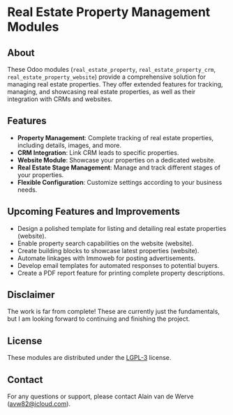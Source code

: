 # Real Estate Property Management Modules

## About
These Odoo modules (`real_estate_property`, `real_estate_property_crm`, `real_estate_property_website`) provide a comprehensive solution for managing real estate properties. They offer extended features for tracking, managing, and showcasing real estate properties, as well as their integration with CRMs and websites.

## Features
- **Property Management**: Complete tracking of real estate properties, including details, images, and more.
- **CRM Integration**: Link CRM leads to specific properties.
- **Website Module**: Showcase your properties on a dedicated website.
- **Real Estate Stage Management**: Manage and track different stages of your properties.
- **Flexible Configuration**: Customize settings according to your business needs.

## Upcoming Features and Improvements
- Design a polished template for listing and detailing real estate properties (website).
- Enable property search capabilities on the website (website).
- Create building blocks to showcase latest properties (website).
- Automate linkages with Immoweb for posting advertisements.
- Develop email templates for automated responses to potential buyers.
- Create a PDF report feature for printing complete property descriptions.

## Disclaimer
The work is far from complete! These are currently just the fundamentals, but I am looking forward to continuing and finishing the project.

## License
These modules are distributed under the [LGPL-3](https://www.gnu.org/licenses/lgpl-3.0.fr.html) license.

## Contact
For any questions or support, please contact Alain van de Werve (avw82@icloud.com).
